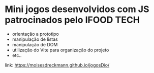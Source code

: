 # Mini jogos desenvolvidos com JS patrocinados pelo IFOOD TECH

* orientação a prototipo
* manipulação de listas
* manipulação de DOM
* utilização do Vite para organização do projeto
* etc..

link: https://moisesdreckmann.github.io/jogosDio/
